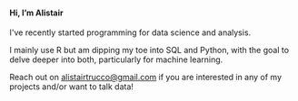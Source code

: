 #### Hi, I’m Alistair

I've recently started programming for data science and analysis. 

I mainly use R but am dipping my toe into SQL and Python, with the goal to delve deeper into both, particularly for machine learning.

Reach out on alistairtrucco@gmail.com if you are interested in any of my projects and/or want to talk data!

<!---
alistair-trucco/alistair-trucco is a ✨ special ✨ repository because its `README.md` (this file) appears on your GitHub profile.
You can click the Preview link to take a look at your changes.
--->
